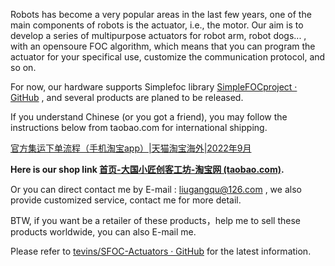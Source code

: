 Robots has become a very popular areas in the last few years, one of the main components of robots is the actuator, i.e., the motor. Our aim is to develop a series of multipurpose actuators for robot arm, robot dogs... ,  with an opensoure FOC algorithm, which means that you can program the actuator for your specifical use,  customize the communication protocol, and so on.

For now, our hardware supports Simplefoc library [SimpleFOCproject · GitHub](https://github.com/simplefoc) , and several products are planed to be released.

If you understand Chinese (or you got a friend), you may follow the instructions below from taobao.com for international shipping. 

[官方集运下单流程（手机淘宝app）|天猫淘宝海外|2022年9月](https://world.taobao.com/helper/knowledge.htm?kid=13063429)



**Here is our shop link [首页-大国小匠创客工坊-淘宝网 (taobao.com)](https://shop111106559.taobao.com/?spm=2013.1.1000126.3.6b526eeemstgGl).**



Or you can direct contact me by E-mail : liugangqu@126.com , we also provide customized service, contact me for more detail.

BTW, if you want be a retailer of these products，help me to sell these products worldwide, you can also  E-mail me. 

Please refer to [tevins/SFOC-Actuators · GitHub](https://github.com/tevins/SFOC-Actuators) for the latest information.


